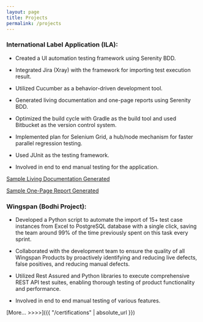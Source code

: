 ```yaml
---
layout: page
title: Projects
permalink: /projects
---
```


### International Label Application (ILA):
- Created a UI automation testing framework using Serenity BDD.

- Integrated Jira (Xray) with the framework for importing test execution result.

- Utilized Cucumber as a behavior-driven development tool.

- Generated living documentation and one-page reports using Serenity BDD.

- Optimized the build cycle with Gradle as the build tool and used Bitbucket as the version control system.

- Implemented plan for Selenium Grid, a hub/node mechanism for faster parallel regression testing.

- Used JUnit as the testing framework.

- Involved in end to end manual testing for the application.

>> <a  href="https://manthaninfy.github.io/SampleReport/" target="_blank">
Sample Living Documentation Generated</a>  <br>
>> <a  href="https://manthaninfy.github.io/SampleReport/serenity-summary.html" target="_blank">
Sample One-Page Report Generated</a> 


### Wingspan (Bodhi Project):
- Developed a Python script to automate the import of 15+ test case instances from Excel to PostgreSQL database with a single click,
saving the team around 99% of the time previously spent on this
task every sprint.

- Collaborated with the development team to ensure the quality of all
Wingspan Products by proactively identifying and reducing live
defects, false positives, and reducing manual defects.

- Utilized Rest Assured and Python libraries to execute
comprehensive REST API test suites, enabling thorough testing of
product functionality and performance.

- Involved in end to end manual testing of various features.

[More... >>>>]({{ "/certifications" | absolute_url }})

